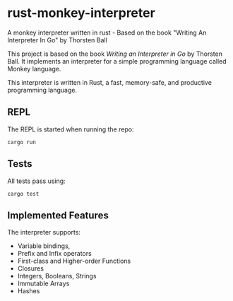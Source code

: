 # rust-monkey-interpreter
A monkey interpreter written in rust - Based on the book "Writing An Interpreter In Go" by Thorsten Ball

This project is based on the book *Writing an Interpreter in Go* by Thorsten Ball. It implements an interpreter for a simple programming language called Monkey language.

This interpreter is written in Rust, a fast, memory-safe, and productive programming language.

## REPL
The REPL is started when running the repo:

`cargo run`


## Tests
All tests pass using:

`cargo test`


## Implemented Features
The interpreter supports:
* Variable bindings, 
* Prefix and Infix operators
* First-class and Higher-order Functions
* Closures
* Integers, Booleans, Strings
* Immutable Arrays 
* Hashes 